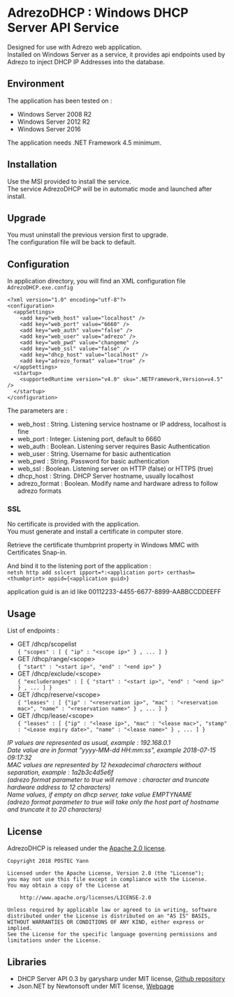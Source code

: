 # AdrezoDHCP : Windows DHCP Server API Service

Designed for use with Adrezo web application.  
Installed on Windows Server as a service, it provides api endpoints used by Adrezo to inject DHCP IP Addresses into the database.

## Environment

The application has been tested on :
- Windows Server 2008 R2
- Windows Server 2012 R2
- Windows Server 2016

The application needs .NET Framework 4.5 minimum.

## Installation

Use the MSI provided to install the service.  
The service AdrezoDHCP will be in automatic mode and launched after install.

## Upgrade

You must uninstall the previous version first to upgrade.  
The configuration file will be back to default.

## Configuration
In application directory, you will find an XML configuration file `AdrezoDHCP.exe.config`  

````
<?xml version="1.0" encoding="utf-8"?>
<configuration>
  <appSettings>
    <add key="web_host" value="localhost" />
    <add key="web_port" value="6660" />
    <add key="web_auth" value="false" />
    <add key="web_user" value="adrezo" />
    <add key="web_pwd" value="changeme" />
    <add key="web_ssl" value="false" />
    <add key="dhcp_host" value="localhost" />
    <add key="adrezo_format" value="true" />
  </appSettings>
  <startup>
    <supportedRuntime version="v4.0" sku=".NETFramework,Version=v4.5" />
  </startup>
</configuration>
````

The parameters are :
- web_host : String. Listening service hostname or IP address, localhost is fine
- web_port : Integer. Listening port, default to 6660
- web_auth : Boolean. Listening server requires Basic Authentication
- web_user : String. Username for basic authentication
- web_pwd : String. Password for basic authentication
- web_ssl : Boolean. Listening server on HTTP (false) or HTTPS (true)
- dhcp_host : String. DHCP Server hostname, usually localhost
- adrezo_format : Boolean. Modify name and hardware adress to follow adrezo formats

### SSL
No certificate is provided with the application.  
You must generate and install a certificate in computer store.  

Retrieve the certificate thumbprint property in Windows MMC with Certificates Snap-in.

And bind it to the listening port of the application :  
`netsh http add sslcert ipport=*:<application port> certhash=<thumbprint> appid={<application guid>}`

application guid is an id like 00112233-4455-6677-8899-AABBCCDDEEFF

## Usage

List of endpoints :

- GET /dhcp/scopelist  
`{ "scopes" : [ { "ip" : "<scope ip>" } , ... ] }`
- GET /dhcp/range/&lt;scope&gt;  
`{ "start" : "<start ip>", "end" : "<end ip>" }`
- GET /dhcp/exclude/&lt;scope&gt;  
`{ "excluderanges" : [ { "start" : "<start ip>", "end" : "<end ip>" } , ... ] }`
- GET /dhcp/reserve/&lt;scope&gt;  
`{ "leases" : [ {"ip" : "<reservation ip>", "mac" : "<reservation mac>", "name" : "<reservation name>" } , ... ] }`
- GET /dhcp/lease/&lt;scope&gt;  
`{ "leases" : [ {"ip" : "<lease ip>", "mac" : "<lease mac>", "stamp" : "<Lease expiry date>", "name" : "<lease name>" } , ... ] }`

_IP values are represented as usual, example : 192.168.0.1_  
_Date value are in format "yyyy-MM-dd HH:mm:ss", example 2018-07-15 09:17:32_  
_MAC values are represented by 12 hexadecimal characters without separation, example : 1a2b3c4d5e6f_  
_(adrezo format parameter to true will remove : character and truncate hardware address to 12 characters)_  
_Name values, if empty on dhcp server, take value EMPTYNAME_  
_(adrezo format parameter to true will take only the host part of hostname and truncate it to 20 characters)_

## License

AdrezoDHCP is released under the [Apache 2.0 license](./LICENSE).

````
Copyright 2018 POSTEC Yann

Licensed under the Apache License, Version 2.0 (the "License");
you may not use this file except in compliance with the License.
You may obtain a copy of the License at

    http://www.apache.org/licenses/LICENSE-2.0

Unless required by applicable law or agreed to in writing, software
distributed under the License is distributed on an "AS IS" BASIS,
WITHOUT WARRANTIES OR CONDITIONS OF ANY KIND, either express or implied.
See the License for the specific language governing permissions and
limitations under the License.
````

## Libraries

- DHCP Server API 0.3 by garysharp under MIT license, [Github repository](https://github.com/garysharp/DhcpServerApi)
- Json.NET by Newtonsoft under MIT license, [Webpage](https://www.newtonsoft.com/json)
